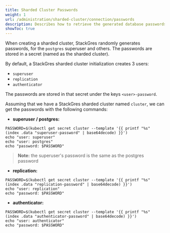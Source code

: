 ```yaml
---
title: Sharded Cluster Passwords
weight: 1
url: /administration/sharded-cluster/connection/passwords
description: Describes how to retrieve the generated database passwords.
showToc: true
---
```


When creating a sharded cluster, StackGres randomly generates passwords, for the `postgres` superuser and others.
The passwords are stored in a secret (named as the sharded cluster).

By default, a StackGres sharded cluster initialization creates 3 users:

- `superuser`
- `replication`
- `authenticator`

The passwords are stored in that secret under the keys `<user>-password`.

Assuming that we have a StackGres sharded cluster named `cluster`, we can get the passwords with the following commands:

- **superuser / postgres:**

```
PASSWORD=$(kubectl get secret cluster --template '{{ printf "%s" (index .data "superuser-password" | base64decode) }}')
echo "user: superuser"
echo "user: postgres"
echo "password: $PASSWORD"
```
> **Note:** the superuser's password is the same as the postgres password

- **replication:**

```
PASSWORD=$(kubectl get secret cluster --template '{{ printf "%s" (index .data "replication-password" | base64decode) }}')
echo "user: replication"
echo "password: $PASSWORD"
```

- **authenticator:**

```
PASSWORD=$(kubectl get secret cluster --template '{{ printf "%s" (index .data "authenticator-password" | base64decode) }}')
echo "user: authenticator"
echo "password: $PASSWORD"
```